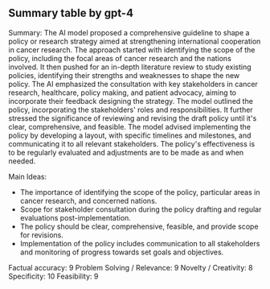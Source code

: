 ## Summary table by gpt-4
Summary: 
The AI model proposed a comprehensive guideline to shape a policy or research strategy aimed at strengthening international cooperation in cancer research. The approach started with identifying the scope of the policy, including the focal areas of cancer research and the nations involved. It then pushed for an in-depth literature review to study existing policies, identifying their strengths and weaknesses to shape the new policy. The AI emphasized the consultation with key stakeholders in cancer research, healthcare, policy making, and patient advocacy, aiming to incorporate their feedback designing the strategy. The model outlined the policy, incorporating the stakeholders' roles and responsibilities. It further stressed the significance of reviewing and revising the draft policy until it's clear, comprehensive, and feasible. The model advised implementing the policy by developing a layout, with specific timelines and milestones, and communicating it to all relevant stakeholders. The policy's effectiveness is to be regularly evaluated and adjustments are to be made as and when needed.

Main Ideas: 
- The importance of identifying the scope of the policy, particular areas in cancer research, and concerned nations.
- Scope for stakeholder consultation during the policy drafting and regular evaluations post-implementation.
- The policy should be clear, comprehensive, feasible, and provide scope for revisions.
- Implementation of the policy includes communication to all stakeholders and monitoring of progress towards set goals and objectives.

Factual accuracy: 9
Problem Solving / Relevance: 9
Novelty / Creativity: 8
Specificity: 10
Feasibility: 9